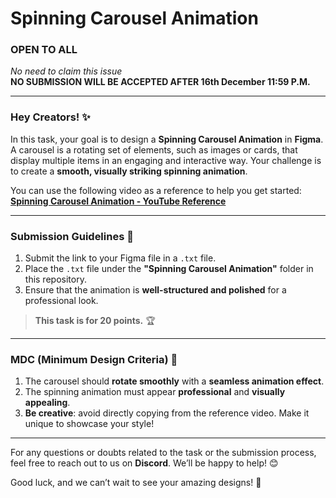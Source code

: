# **Spinning Carousel Animation**
### **OPEN TO ALL**  
*No need to claim this issue*  
**NO SUBMISSION WILL BE ACCEPTED AFTER 16th December 11:59 P.M.**

---

### **Hey Creators!** ✨

In this task, your goal is to design a **Spinning Carousel Animation** in **Figma**. A carousel is a rotating set of elements, such as images or cards, that display multiple items in an engaging and interactive way. Your challenge is to create a **smooth, visually striking spinning animation**.

You can use the following video as a reference to help you get started:  
[**Spinning Carousel Animation - YouTube Reference**](https://youtu.be/s2ro7Lom0OY?si=0-em5CL0dNJm-kin)

---

### **Submission Guidelines** 📑

1. Submit the link to your Figma file in a `.txt` file.  
2. Place the `.txt` file under the **"Spinning Carousel Animation"** folder in this repository.  
3. Ensure that the animation is **well-structured and polished** for a professional look.

> **This task is for 20 points.** 🏆

---

### **MDC (Minimum Design Criteria)** 📌

1. The carousel should **rotate smoothly** with a **seamless animation effect**.
2. The spinning animation must appear **professional** and **visually appealing**.
3. **Be creative**: avoid directly copying from the reference video. Make it unique to showcase your style!

---

For any questions or doubts related to the task or the submission process, feel free to reach out to us on **Discord**. We’ll be happy to help! 😊

Good luck, and we can’t wait to see your amazing designs! 🌟

